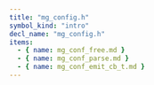 ```yaml
---
title: "mg_config.h"
symbol_kind: "intro"
decl_name: "mg_config.h"
items:
  - { name: mg_conf_free.md }
  - { name: mg_conf_parse.md }
  - { name: mg_conf_emit_cb_t.md }
---
```



